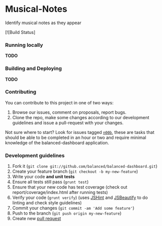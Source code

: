 Musical-Notes
=============

Identify musical notes as they appear

[![Build Status]

### Running locally

**TODO**

### Building and Deploying

**TODO**

### Contributing

You can contribute to this project in one of two ways:

1. Browse our issues, comment on proposals, report bugs.
2. Clone the repo, make some changes according to our
   development guidelines and issue a pull-request with your changes.

Not sure where to start? Look for issues tagged [`n00b`](https://github.com/jeanfleblanc/Musical-Notes/issues?labels=n00b&state=open), these are tasks
that should be able to be completed in an hour or two and require minimal
knowledge of the balanced-dashboard application.

### Development guidelines

1. Fork it (`git clone git://github.com/balanced/balanced-dashboard.git`)
2. Create your feature branch (`git checkout -b my-new-feature`)
3. Write your code **and unit tests**
4. Ensure all tests still pass (`grunt test`)
5. Ensure that your new code has test coverage (check out report/coverage/index.html after running tests)
6. Verify your code (`grunt verify`) (uses [JSHint](https://github.com/jshint/jshint/) and [JSBeautify](https://github.com/einars/js-beautify) to do linting and check style guidelines)
7. Commit your changes (`git commit -am 'Add some feature'`)
8. Push to the branch (`git push origin my-new-feature`)
9. Create new [pull request](https://help.github.com/articles/using-pull-requests)
